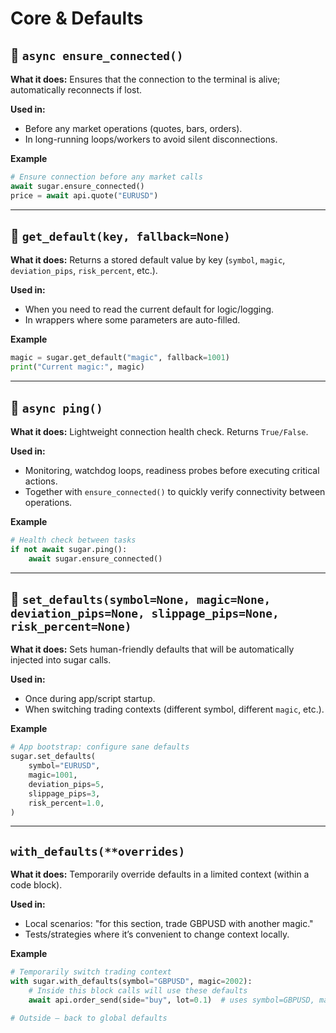 # Core & Defaults

## 🔌 `async ensure_connected()`

**What it does:** Ensures that the connection to the terminal is alive; automatically reconnects if lost.

**Used in:**

* Before any market operations (quotes, bars, orders).
* In long-running loops/workers to avoid silent disconnections.

**Example**

```python
# Ensure connection before any market calls
await sugar.ensure_connected()
price = await api.quote("EURUSD")
```

---

## 🔎 `get_default(key, fallback=None)`

**What it does:** Returns a stored default value by key (`symbol`, `magic`, `deviation_pips`, `risk_percent`, etc.).

**Used in:**

* When you need to read the current default for logic/logging.
* In wrappers where some parameters are auto-filled.

**Example**

```python
magic = sugar.get_default("magic", fallback=1001)
print("Current magic:", magic)
```

---

## 📡 `async ping()`

**What it does:** Lightweight connection health check. Returns `True/False`.

**Used in:**

* Monitoring, watchdog loops, readiness probes before executing critical actions.
* Together with `ensure_connected()` to quickly verify connectivity between operations.

**Example**

```python
# Health check between tasks
if not await sugar.ping():
    await sugar.ensure_connected()
```

---

## 🧬 `set_defaults(symbol=None, magic=None, deviation_pips=None, slippage_pips=None, risk_percent=None)`

**What it does:** Sets human-friendly defaults that will be automatically injected into sugar calls.

**Used in:**

* Once during app/script startup.
* When switching trading contexts (different symbol, different `magic`, etc.).

**Example**

```python
# App bootstrap: configure sane defaults
sugar.set_defaults(
    symbol="EURUSD",
    magic=1001,
    deviation_pips=5,
    slippage_pips=3,
    risk_percent=1.0,
)
```

---

## `with_defaults(**overrides)`

**What it does:** Temporarily override defaults in a limited context (within a code block).

**Used in:**

* Local scenarios: "for this section, trade GBPUSD with another magic."
* Tests/strategies where it’s convenient to change context locally.

**Example**

```python
# Temporarily switch trading context
with sugar.with_defaults(symbol="GBPUSD", magic=2002):
    # Inside this block calls will use these defaults
    await api.order_send(side="buy", lot=0.1)  # uses symbol=GBPUSD, magic=2002

# Outside — back to global defaults
```
